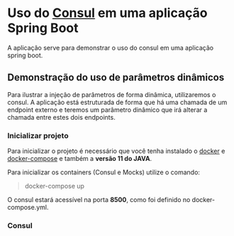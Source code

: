 # Uso do [Consul](https://www.consul.io/) em uma aplicação Spring Boot

A aplicação serve para demonstrar o uso do consul em uma aplicação spring boot.

## Demonstração do uso de parâmetros dinâmicos
Para ilustrar a injeção de parâmetros de forma dinâmica, utilizaremos o consul. A aplicação está estruturada de forma que há uma chamada de um endpoint externo e teremos um parâmetro dinâmico que irá alterar a chamada entre estes dois endpoints.

### Inicializar projeto
Para inicializar o projeto é necessário que você tenha instalado o [docker](https://docs.docker.com/install) e [docker-compose](https://docs.docker.com/compose/) e também a **versão 11 do JAVA**.

Para inicializar os containers (Consul e Mocks) utilize o comando:
> docker-compose up

O consul estará acessível na porta **8500**, como foi definido no docker-compose.yml.

### Consul
